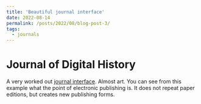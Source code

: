 ```yaml
---
title: 'Beautiful journal interface'
date: 2022-08-14
permalink: /posts/2022/08/blog-post-3/
tags:
  - journals
---
```


Journal of Digital History
======

A very worked out [journal interface](https://journalofdigitalhistory.org/en/article/m7DWqDjY3hoV). Almost art. You can see from this example what the point of electronic publishing is. It does not repeat paper editions, but creates new publishing forms.

